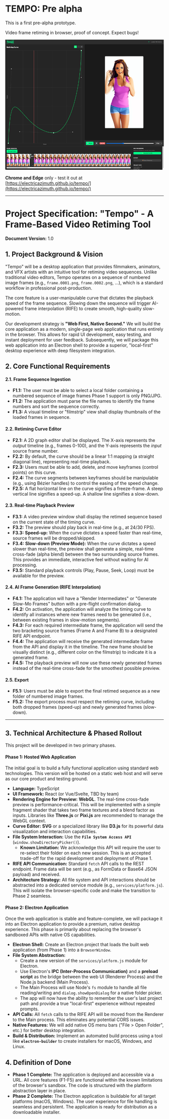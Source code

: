 # TEMPO:  Pre alpha

This is a first pre-alpha prototype.

Video frame retiming in browser, proof of concept. Expect bugs!


![Screenshot of editor.](assets/screenshot.png)

**Chrome and Edge** only - test it out at
[https://electricazimuth.github.io/tempo/](https://electricazimuth.github.io/tempo/)


___


# Project Specification: "Tempo" - A Frame-Based Video Retiming Tool

**Document Version:** 1.0

## 1. Project Background & Vision

"Tempo" will be a desktop application that provides filmmakers, animators, and VFX artists with an intuitive tool for retiming video sequences. Unlike traditional video editors, Tempo operates on a sequence of numbered image frames (e.g., `frame.0001.png`, `frame.0002.png`, ...), which is a standard workflow in professional post-production.

The core feature is a user-manipulable curve that dictates the playback speed of the frame sequence. Slowing down the sequence will trigger AI-powered frame interpolation (RIFE) to create smooth, high-quality slow-motion.

Our development strategy is **"Web First, Native Second."** We will build the core application as a modern, single-page web application that runs entirely in the browser. This allows for rapid UI development, easy testing, and instant deployment for user feedback. Subsequently, we will package this web application into an Electron shell to provide a superior, "local-first" desktop experience with deep filesystem integration.

## 2. Core Functional Requirements

#### 2.1. Frame Sequence Ingestion
*   **F1.1:** The user must be able to select a local folder containing a numbered sequence of image frames Phase 1 support is only PNG/JPG.
*   **F1.2:** The application must parse the file names to identify the frame numbers and sort the sequence correctly.
*   **F1.3:** A visual timeline or "filmstrip" view shall display thumbnails of the loaded frames in sequence.

#### 2.2. Retiming Curve Editor
*   **F2.1:** A 2D graph editor shall be displayed. The X-axis represents the *output* timeline (e.g., frames 0-100), and the Y-axis represents the *input* source frame number.
*   **F2.2:** By default, the curve should be a linear 1:1 mapping (a straight diagonal line), representing real-time playback.
*   **F2.3:** Users must be able to add, delete, and move keyframes (control points) on this curve.
*   **F2.4:** The curve segments between keyframes should be manipulable (e.g., using Bézier handles) to control the easing of the speed change.
*   **F2.5:** A flat horizontal line on the curve signifies a freeze-frame. A steep vertical line signifies a speed-up. A shallow line signifies a slow-down.

#### 2.3. Real-time Playback Preview
*   **F3.1:** A video preview window shall display the retimed sequence based on the current state of the timing curve.
*   **F3.2:** The preview should play back in real-time (e.g., at 24/30 FPS).
*   **F3.3:** **Speed-up:** When the curve dictates a speed faster than real-time, source frames will be dropped/skipped.
*   **F3.4:** **Slow-down (Preview Mode):** When the curve dictates a speed slower than real-time, the preview shall generate a simple, real-time cross-fade (alpha blend) between the two surrounding source frames. This provides an immediate, interactive feel without waiting for AI processing.
*   **F3.5:** Standard playback controls (Play, Pause, Seek, Loop) must be available for the preview.

#### 2.4. AI Frame Generation (RIFE Interpolation)
*   **F4.1:** The application will have a "Render Intermediates" or "Generate Slow-Mo Frames" button with a pre-flight confirmation dialog.
*   **F4.2:** On activation, the application will analyze the timing curve to identify all instances where new frames need to be generated (i.e., between existing frames in slow-motion segments).
*   **F4.3:** For each required intermediate frame, the application will send the two bracketing source frames (Frame A and Frame B) to a designated RIFE API endpoint.
*   **F4.4:** The application will receive the generated intermediate frame from the API and display it in the timeline. The new frame should be visually distinct (e.g., different color on the filmstrip) to indicate it is a generated frame.
*   **F4.5:** The playback preview will now use these newly generated frames instead of the real-time cross-fade for the smoothest possible preview.

#### 2.5. Export
*   **F5.1:** Users must be able to export the final retimed sequence as a new folder of numbered image frames.
*   **F5.2:** The export process must respect the retiming curve, including both dropped frames (speed-up) and newly generated frames (slow-down).

---

## 3. Technical Architecture & Phased Rollout

This project will be developed in two primary phases.

#### **Phase 1: Hosted Web Application**

The initial goal is to build a fully functional application using standard web technologies. This version will be hosted on a static web host and will serve as our core product and testing ground.

*   **Language:** TypeScript
*   **UI Framework:** React (or Vue/Svelte, TBD by team)
*   **Rendering Engine for Preview:** **WebGL**. The real-time cross-fade preview is performance-critical. This will be implemented with a simple fragment shader that takes two frame textures and a blend factor as inputs. Libraries like **Three.js** or **Pixi.js** are recommended to manage the WebGL context.
*   **Curve Editor:** **SVG** or a specialized library like **D3.js** for its powerful data visualization and interaction capabilities.
*   **File System Interaction:** Use the **`File System Access API`** (`window.showDirectoryPicker()`).
    *   **Known Limitation:** We acknowledge this API will require the user to re-select their folder on each new session. This is an accepted trade-off for the rapid development and deployment of Phase 1.
*   **RIFE API Communication:** Standard `fetch` API calls to the REST endpoint. Frame data will be sent (e.g., as FormData or Base64 JSON payload) and received.
*   **Architecture Strategy:** All file system and API interactions should be abstracted into a dedicated service module (e.g., `services/platform.js`). This will isolate the browser-specific code and make the transition to Phase 2 seamless.

#### **Phase 2: Electron Application**

Once the web application is stable and feature-complete, we will package it into an Electron application to provide a premium, native desktop experience. This phase is primarily about replacing the browser's sandboxed APIs with native OS capabilities.

*   **Electron Shell:** Create an Electron project that loads the built web application (from Phase 1) into a `BrowserWindow`.
*   **File System Abstraction:**
    *   Create a new version of the `services/platform.js` module for Electron.
    *   Use Electron's **IPC (Inter-Process Communication)** and a **preload script** as the bridge between the web UI (Renderer Process) and the Node.js backend (Main Process).
    *   The Main Process will use Node's `fs` module to handle all file reading/writing and `dialog.showOpenDialog` for a native folder picker.
    *   The app will now have the ability to remember the user's last project path and provide a true "local-first" experience without repeated prompts.
*   **API Calls:** All `fetch` calls to the RIFE API will be moved from the Renderer to the Main process. This eliminates any potential CORS issues.
*   **Native Features:** We will add native OS menu bars ("File > Open Folder", etc.) for better desktop integration.
*   **Build & Distribution:** Implement an automated build process using a tool like **`electron-builder`** to create installers for macOS, Windows, and Linux.

## 4. Definition of Done

*   **Phase 1 Complete:** The application is deployed and accessible via a URL. All core features (F1-F5) are functional within the known limitations of the browser's sandbox. The code is structured with the platform abstraction layer in place.
*   **Phase 2 Complete:** The Electron application is buildable for all target platforms (macOS, Windows). The user experience for file handling is seamless and persistent. The application is ready for distribution as a downloadable installer.


